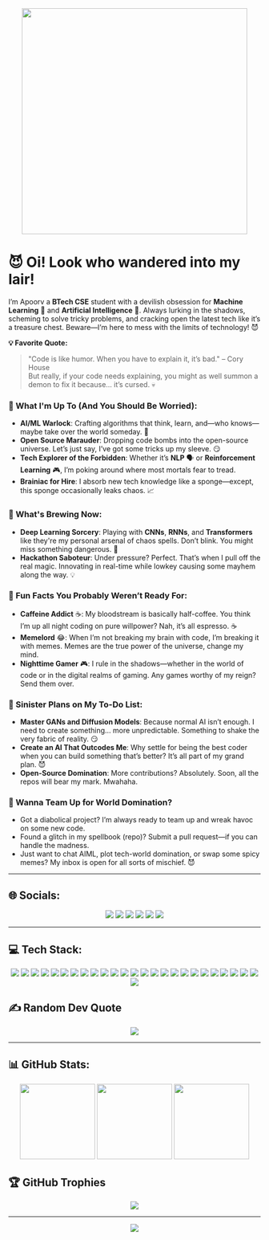 <div align="center">
  <img height="450" src="https://media.giphy.com/media/o2KLYPem407CM/giphy.gif?cid=790b7611kz7pl1mlt5r44cw6yvxpcjr8l9oh17kdrp8j4u5v&ep=v1_gifs_search&rid=giphy.gif&ct=g" />
</div>

<h1>😈 Oi! Look who wandered into my lair!</h1>
<p>I’m Apoorv a <strong>BTech CSE</strong> student with a devilish obsession for <strong>Machine Learning</strong> 🤖 and <strong>Artificial Intelligence</strong> 🧠. Always lurking in the shadows, scheming to solve tricky problems, and cracking open the latest tech like it’s a treasure chest. Beware—I’m here to mess with the limits of technology! 😈</p>

<p><strong>💡 Favorite Quote:</strong></p>
<blockquote>
  "Code is like humor. When you have to explain it, it’s bad." – Cory House<br>
  But really, if your code needs explaining, you might as well summon a demon to fix it because... it’s cursed. 💀
</blockquote>

<h3>🎯 What I'm Up To (And You Should Be Worried):</h3>
<ul>
  <li><strong>AI/ML Warlock</strong>: Crafting algorithms that think, learn, and—who knows—maybe take over the world someday. 👾</li>
  <li><strong>Open Source Marauder</strong>: Dropping code bombs into the open-source universe. Let’s just say, I’ve got some tricks up my sleeve. 😏</li>
  <li><strong>Tech Explorer of the Forbidden</strong>: Whether it’s <strong>NLP</strong> 🗣️ or <strong>Reinforcement Learning</strong> 🎮, I’m poking around where most mortals fear to tread.</li>
  <li><strong>Brainiac for Hire</strong>: I absorb new tech knowledge like a sponge—except, this sponge occasionally leaks chaos. 📈</li>
</ul>

<h3>🔭 What's Brewing Now:</h3>
<ul>
  <li><strong>Deep Learning Sorcery</strong>: Playing with <strong>CNNs</strong>, <strong>RNNs</strong>, and <strong>Transformers</strong> like they're my personal arsenal of chaos spells. Don’t blink. You might miss something dangerous. 🚀</li>
  <li><strong>Hackathon Saboteur</strong>: Under pressure? Perfect. That’s when I pull off the real magic. Innovating in real-time while lowkey causing some mayhem along the way. 💡</li>
</ul>

<h3>🌟 Fun Facts You Probably Weren’t Ready For:</h3>
<ul>
  <li><strong>Caffeine Addict</strong> ☕: My bloodstream is basically half-coffee. You think I’m up all night coding on pure willpower? Nah, it’s all espresso. ☕</li>
  <li><strong>Memelord</strong> 😂: When I’m not breaking my brain with code, I’m breaking it with memes. Memes are the true power of the universe, change my mind.</li>
  <li><strong>Nighttime Gamer</strong> 🎮: I rule in the shadows—whether in the world of code or in the digital realms of gaming. Any games worthy of my reign? Send them over.</li>
</ul>

<h3>🎯 Sinister Plans on My To-Do List:</h3>
<ul>
  <li><strong>Master GANs and Diffusion Models</strong>: Because normal AI isn’t enough. I need to create something… more unpredictable. Something to shake the very fabric of reality. 😏</li>
  <li><strong>Create an AI That Outcodes Me</strong>: Why settle for being the best coder when you can build something that’s better? It’s all part of my grand plan. 😈</li>
  <li><strong>Open-Source Domination</strong>: More contributions? Absolutely. Soon, all the repos will bear my mark. Mwahaha.</li>
</ul>

<h3>🤝 Wanna Team Up for World Domination?</h3>
<ul>
  <li>Got a diabolical project? I’m always ready to team up and wreak havoc on some new code.</li>
  <li>Found a glitch in my spellbook (repo)? Submit a pull request—if you can handle the madness.</li>
  <li>Just want to chat AIML, plot tech-world domination, or swap some spicy memes? My inbox is open for all sorts of mischief. 😈</li>
</ul>

<hr>

<h2>🌐 Socials:</h2>

<div align="center">
  <a href="https://instagram.com/apoorv.24"><img src="https://img.shields.io/badge/Instagram-%23E4405F.svg?style=for-the-badge&logo=Instagram&logoColor=white"></a> 
  <a href="https://linkedin.com/in/apoorvpatidar24"><img src="https://img.shields.io/badge/LinkedIn-%230077B5.svg?style=for-the-badge&logo=linkedin&logoColor=white"></a>
  <a href="mailto:apoorvpatidar.ap24@gmail.com"><img src="https://img.shields.io/badge/Gmail-D14836?style=for-the-badge&logo=gmail&logoColor=white"></a>
  <a href="https://www.kaggle.com/ApoorvPatidar24"><img src="https://img.shields.io/badge/Kaggle-20BEFF?style=for-the-badge&logo=kaggle&logoColor=white"></a>
  <a href="https://codeforces.com/profile/Apoorv24"><img src="https://img.shields.io/badge/Codeforces-1F8ACB?style=for-the-badge&logo=codeforces&logoColor=white"></a>
  <a href="https://leetcode.com/ApoorvPatidar"><img src="https://img.shields.io/badge/LeetCode-FFA116?style=for-the-badge&logo=leetcode&logoColor=white"></a>
</div>

<hr>

<h2>💻 Tech Stack:</h2>

<div align="center">
  <img src="https://img.shields.io/badge/c++-%2300599C.svg?style=flat-square&logo=c%2B%2B&logoColor=white" />
  <img src="https://img.shields.io/badge/python-3670A0?style=flat-square&logo=python&logoColor=ffdd54" />
  <img src="https://img.shields.io/badge/Java-%23ED8B00.svg?style=flat-square&logo=openjdk&logoColor=white" />
  <img src="https://img.shields.io/badge/javascript-%23323330.svg?style=flat-square&logo=javascript&logoColor=%23F7DF1E" />
  <img src="https://img.shields.io/badge/html5-%23E34F26.svg?style=flat-square&logo=html5&logoColor=white" />
  <img src="https://img.shields.io/badge/css3-%231572B6.svg?style=flat-square&logo=css3&logoColor=white" />
  <img src="https://img.shields.io/badge/Swift-F54A2A?style=flat-square&logo=swift&logoColor=white" />
  <img src="https://img.shields.io/badge/Flask-%23000.svg?style=flat-square&logo=flask&logoColor=white" />
  <img src="https://img.shields.io/badge/FastAPI-009688?style=flat-square&logo=fastapi&logoColor=white" />
  <img src="https://img.shields.io/badge/Streamlit-FF4B4B?style=flat-square&logo=streamlit&logoColor=white" />
  <img src="https://img.shields.io/badge/OpenCV-%23white.svg?style=flat-square&logo=opencv&logoColor=white" />
  <img src="https://img.shields.io/badge/TensorFlow-%23FF6F00.svg?style=flat-square&logo=TensorFlow&logoColor=white" />
  <img src="https://img.shields.io/badge/PyTorch-%23EE4C2C.svg?style=flat-square&logo=PyTorch&logoColor=white" />
  <img src="https://img.shields.io/badge/Keras-%23D00000.svg?style=flat-square&logo=Keras&logoColor=white" />
  <img src="https://img.shields.io/badge/scikit--learn-%23F7931E.svg?style=flat-square&logo=scikit-learn&logoColor=white" />
  <img src="https://img.shields.io/badge/numpy-%23013243.svg?style=flat-square&logo=numpy&logoColor=white" />
  <img src="https://img.shields.io/badge/pandas-%23150458.svg?style=flat-square&logo=pandas&logoColor=white" />
  <img src="https://img.shields.io/badge/SciPy-%230C55A5.svg?style=flat-square&logo=scipy&logoColor=%white" />
  <img src="https://img.shields.io/badge/Plotly-%233F4F75.svg?style=flat-square&logo=plotly&logoColor=white" />
  <img src="https://img.shields.io/badge/Matplotlib-%23ffffff.svg?style=flat-square&logo=Matplotlib&logoColor=black" />
  <img src="https://img.shields.io/badge/Node.js-6DA55F?style=flat-square&logo=node.js&logoColor=white" />
  <img src="https://img.shields.io/badge/MongoDB-%234ea94b.svg?style=flat-square&logo=mongodb&logoColor=white" />
  <img src="https://img.shields.io/badge/MySQL-4479A1.svg?style=flat-square&logo=mysql&logoColor=white" />
  <img src="https://img.shields.io/badge/Postgres-%23316192.svg?style=flat-square&logo=postgresql&logoColor=white" />
<!--   <img src="https://img.shields.io/badge/sqlite-%2307405e.svg?style=flat-square&logo=sqlite&logoColor=white" /> -->
<!--   <img src="https://img.shields.io/badge/AWS-%23232F3E.svg?style=flat-square&logo=amazon-aws&logoColor=white" /> -->
<!--   <img src="https://img.shields.io/badge/Firebase-%23039BE5.svg?style=flat-square&logo=firebase" /> -->
<!--   <img src="https://img.shields.io/badge/heroku-%23430098.svg?style=flat-square&logo=heroku&logoColor=white" /> -->
  <img src="https://img.shields.io/badge/Git-%23F05033.svg?style=flat-square&logo=git&logoColor=white" />
  <img src="https://img.shields.io/badge/GitHub-%23121011.svg?style=flat-square&logo=github&logoColor=white" />
<!--   <img src="https://img.shields.io/badge/Bitbucket-%230047B3.svg?style=flat-square&logo=bitbucket&logoColor=white" /> -->
</div>

<h2>✍️ Random Dev Quote</h2>

<div align="center">
  <img src="https://quotes-github-readme.vercel.app/api?type=horizontal&theme=dark" />
</div>

<hr>

<h2>📊 GitHub Stats:</h2>

<div align="center">
  <img src="https://github-readme-stats.vercel.app/api?username=ApoorvPatidar&theme=gotham&hide_border=false&include_all_commits=false&count_private=false" height="150" />
  <img src="https://github-readme-streak-stats.herokuapp.com/?user=ApoorvPatidar&theme=gotham&hide_border=false" height="150" />
  <img src="https://github-readme-stats.vercel.app/api/top-langs/?username=ApoorvPatidar&theme=gotham&hide_border=false&include_all_commits=false&count_private=false&layout=compact" height="150" />
</div>

<h2>🏆 GitHub Trophies</h2>

<div align="center">
  <img src="https://github-profile-trophy.vercel.app/?username=ApoorvPatidar&theme=radical&no-frame=false&no-bg=true&margin-w=4" />
</div>

<hr>

<div align="center">
  <a href="https://visitcount.itsvg.in">
    <img src="https://visitcount.itsvg.in/api?id=ApoorvPatidar&icon=2&color=12" />
  </a>
</div>
